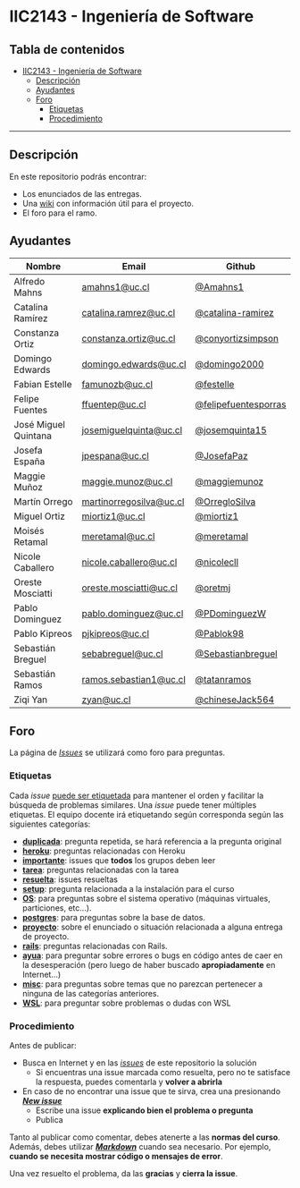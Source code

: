 # IIC2143 - Ingeniería de Software

## Tabla de contenidos

- [IIC2143 - Ingeniería de Software](#iic2143---ingeniería-de-software)
  - [Descripción](#descripción)
  - [Ayudantes](#ayudantes)
  - [Foro](#foro)
    - [Etiquetas](#etiquetas)
    - [Procedimiento](#procedimiento)

---

## Descripción

En este repositorio podrás encontrar:

* Los enunciados de las entregas.
* Una [wiki](https://github.com/iic2143-2021-2/syllabus/wiki) con información útil para el proyecto.
* El foro para el ramo.

## Ayudantes
| Nombre              | Email                  | Github                                                             |
|---------------------|------------------------|--------------------------------------------------------------------|
| Alfredo Mahns       | amahns1@uc.cl          | [@Amahns1](https://github.com/Amahns1)                             |
| Catalina Ramírez    | catalina.ramrez@uc.cl  | [@catalina-ramirez](https://github.com/catalina-ramirez)           |
| Constanza Ortiz     | constanza.ortiz@uc.cl  | [@conyortizsimpson](https://github.com/conyortizsimpson)           |
| Domingo Edwards     | domingo.edwards@uc.cl  | [@domingo2000](https://github.com/domingo2000)                     |
| Fabian Estelle      | famunozb@uc.cl         | [@festelle](https://github.com/festelle)                           |
| Felipe Fuentes      | ffuentep@uc.cl         | [@felipefuentesporras](https://github.com/felipefuentesporras)     |
| José Miguel Quintana| josemiguelquinta@uc.cl | [@josemquinta15](https://github.com/josemquinta15)                 |
| Josefa España       | jpespana@uc.cl         | [@JosefaPaz](https://github.com/JosefaPaz)                         |
| Maggie Muñoz        | maggie.munoz@uc.cl     | [@maggiemunoz](https://github.com/maggiemunoz)                     |
| Martín Orrego       | martinorregosilva@uc.cl| [@OrregloSilva](https://github.com/OrregloSilva)                   |
| Miguel Ortiz        | miortiz1@uc.cl         | [@miortiz1](https://github.com/miortiz1)                           |
| Moisés Retamal      | meretamal@uc.cl        | [@meretamal](https://github.com/meretamal)                         |
| Nicole Caballero    | nicole.caballero@uc.cl | [@nicolecll](https://github.com/nicolecll)                         |
| Oreste Mosciatti    | oreste.mosciatti@uc.cl | [@oretmj](https://github.com/oretmj)                               |
| Pablo Dominguez     | pablo.dominguez@uc.cl  | [@PDominguezW](https://github.com/PDominguezW)                     |
| Pablo Kipreos       | pjkipreos@uc.cl        | [@Pablok98](https://github.com/Pablok98)                           |
| Sebastián Breguel   | sebabreguel@uc.cl      | [@Sebastianbreguel](https://github.com/Sebastianbreguel)           |
| Sebastián Ramos     | ramos.sebastian1@uc.cl | [@tatanramos](https://github.com/tatanramos)                       |
| Ziqi Yan            | zyan@uc.cl             | [@chineseJack564](https://github.com/chineseJack564)               |



## Foro

La página de [_Issues_](https://github.com/iic2143-2021-2/syllabus/issues) se utilizará como foro para preguntas.

### Etiquetas

Cada _issue_ [puede ser etiquetada](https://help.github.com/en/github/managing-your-work-on-github/applying-labels-to-issues-and-pull-requests) para mantener el orden y facilitar la búsqueda de problemas similares. Una _issue_ puede tener múltiples etiquetas. El equipo docente irá etiquetando según corresponda según las siguientes categorías:

* **[duplicada](https://github.com/iic2143-2021-2/syllabus/labels/duplicada)**: pregunta repetida, se hará referencia a la pregunta original
* **[heroku](https://github.com/iic2143-2021-2/syllabus/labels/heroku)**: preguntas relacionadas con Heroku
* **[importante](https://github.com/iic2143-2021-2/syllabus/labels/importante)**: issues que **todos** los grupos deben leer
* **[tarea](https://github.com/iic2143-2021-2/syllabus/labels/tarea)**: preguntas relacionadas con la tarea
* **[resuelta](https://github.com/iic2143-2021-2/syllabus/labels/resuelta)**: issues resueltas
* **[setup](https://github.com/iic2143-2021-2/syllabus/labels/setup)**: pregunta relacionada a la instalación para el curso
* **[OS](https://github.com/iic2143-2021-2/syllabus/labels/OS)**: para preguntas sobre el sistema operativo (máquinas virtuales, particiones, etc...).
* **[postgres](https://github.com/iic2143-2021-2/syllabus/labels/postgres)**: para preguntas sobre la base de datos.
* **[proyecto](https://github.com/iic2143-2021-2/syllabus/labels/proyecto)**: sobre el enunciado o situación relacionada a alguna entrega de proyecto.
* **[rails](https://github.com/iic2143-2021-2/syllabus/labels/rails)**: preguntas relacionadas con Rails.
* **[ayua](https://github.com/iic2143-2021-2/syllabus/labels/ayua)**: para preguntar sobre errores o bugs en código antes de caer en la desesperación (pero luego de haber buscado **apropiadamente** en Internet...)
* **[misc](https://github.com/iic2143-2021-2/syllabus/labels/misc)**: para preguntas sobre temas que no parezcan pertenecer a ninguna de las categorías anteriores.
* **[WSL](https://github.com/iic2143-2021-2/syllabus/labels/wsl)**: para preguntar sobre problemas o dudas con WSL

### Procedimiento

Antes de publicar:
* Busca en Internet y en las [_issues_](https://github.com/iic2143-2021-2/syllabus/issues) de este repositorio la solución
  * Si encuentras una issue marcada como resuelta, pero no te satisface la respuesta, puedes comentarla y **volver a abrirla**
* En caso de no encontrar una issue que te sirva, crea una presionando **[_New issue_](https://github.com/iic2143-2021-2/syllabus/issues/new)**
  * Escribe una issue **explicando bien el problema o pregunta**
  * Publica

Tanto al publicar como comentar, debes atenerte a las **normas del curso**. Además, debes utilizar **[_Markdown_](https://github.com/adam-p/markdown-here/wiki/Markdown-Cheatsheet#code)** cuando sea necesario. Por ejemplo, **cuando se necesita mostrar código o mensajes de error**.

Una vez resuelto el problema, da las **gracias** y **cierra la issue**.
